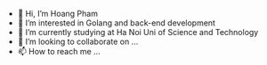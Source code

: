 - 👋 Hi, I’m Hoang Pham
- 👀 I’m interested in Golang and back-end development
- 🌱 I’m currently studying at Ha Noi Uni of Science and Technology
- 💞️ I’m looking to collaborate on ...
- 📫 How to reach me ...

<!---
Noxshine/Noxshine is a ✨ special ✨ repository because its `README.md` (this file) appears on your GitHub profile.
You can click the Preview link to take a look at your changes.
--->
